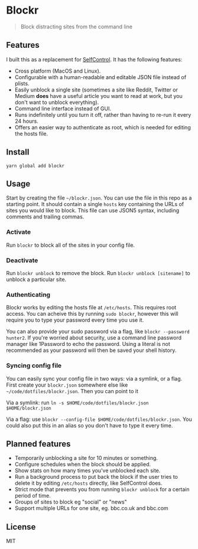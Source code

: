 # Blockr

> Block distracting sites from the command line

## Features

I built this as a replacement for [SelfControl](https://github.com/SelfControlApp/). It has the following features:

-   Cross platform (MacOS and Linux).
-   Configurable with a human-readable and editable JSON file instead of plists.
-   Easily unblock a single site (sometimes a site like Reddit, Twitter or Medium **does** have a useful article you want to read at work, but you don't want to unblock everything).
-   Command line interface instead of GUI.
-   Runs indefinitely until you turn it off, rather than having to re-run it every 24 hours.
-   Offers an easier way to authenticate as root, which is needed for editing the hosts file.

## Install

```
yarn global add blockr
```

## Usage

Start by creating the file `~/blockr.json`. You can use the file in this repo as a starting point. It should contain a single `hosts` key containing the URLs of sites you would like to block. This file can use JSON5 syntax, including comments and trailing commas.

### Activate

Run `blockr` to block all of the sites in your config file.

### Deactivate

Run `blockr unblock` to remove the block.
Run `blockr unblock [sitename]` to unblock a particular site.

### Authenticating

Blockr works by editing the hosts file at `/etc/hosts`. This requires root access. You can acheive this by running `sudo blockr`, however this will require you to type your password every time you use it.

You can also provide your sudo password via a flag, like `blockr --password hunter2`. If you're worried about security, use a command line password manager like 1Password to echo the password. Using a literal is not recommended as your password will then be saved your shell history.

### Syncing config file

You can easily sync your config file in two ways: via a symlink, or a flag. First create your `blockr.json` somewhere else like `~/code/dotfiles/blockr.json`. Then you can point to it

Via a symlink: run `ln -s $HOME/code/dotfiles/blockr.json $HOME/blockr.json`

Via a flag: use `blockr --config-file $HOME/code/dotfiles/blockr.json`. You could also put this in an alias so you don't have to type it every time.

## Planned features

-   Temporarily unblocking a site for 10 minutes or something.
-   Configure schedules when the block should be applied.
-   Show stats on how many times you've unblocked each site.
-   Run a background process to put back the block if the user tries to delete it by editing `/etc/hosts` directly, like SelfControl does.
-   Strict mode that prevents you from running `blockr unblock` for a certain period of time.
-   Groups of sites to block eg "social" or "news"
-   Support multiple URLs for one site, eg. bbc.co.uk and bbc.com

## License

MIT
